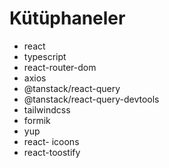 # Kütüphaneler
 
 - react
 - typescript
 - react-router-dom
 - axios
 - @tanstack/react-query
  - @tanstack/react-query-devtools
 - tailwindcss
 - formik
 - yup
 - react- icoons
 - react-toostify
